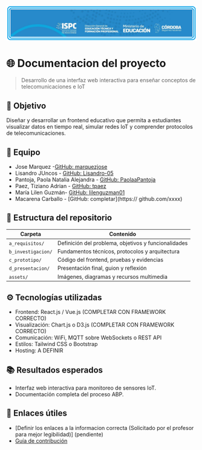![logo](/e_assets/images/logoISPC.png)

# 🌐 Documentacion del proyecto 

> Desarrollo de una interfaz web interactiva para enseñar conceptos de telecomunicaciones e IoT

## 🎯 Objetivo
Diseñar y desarrollar un frontend educativo que permita a estudiantes visualizar datos en tiempo real, simular redes IoT y comprender protocolos de telecomunicaciones.

## 👥 Equipo
- Jose Marquez -[GitHub: marquezjose](https://github.com/marquezjose)
- Lisandro JUncos - [GitHub: Lisandro-05](https://github.com/Lisandro-05)
- Pantoja, Paola Natalia Alejandra - [GitHub: PaolaaPantoja](https://github.com/PaolaaPantoja)
- Paez, Tiziano Adrian - [GitHub: tpaez](https://github.com/tpaez)
- María Lilen Guzmán- [GitHub: lilenguzman01](https://github.com/lilenguzman01)
- Macarena Carballo - [GitHub: completar](https:// github.com/xxxx)

## 📂 Estructura del repositorio
| Carpeta | Contenido |
|--------|---------|
| `a_requisitos/` | Definición del problema, objetivos y funcionalidades |
| `b_investigacion/` | Fundamentos técnicos, protocolos y arquitectura |
| `c_prototipo/` | Código del frontend, pruebas y evidencias |
| `d_presentacion/` | Presentación final, guion y reflexión |
| `assets/` | Imágenes, diagramas y recursos multimedia |

## ⚙️ Tecnologías utilizadas
- Frontend: React.js / Vue.js (COMPLETAR CON FRAMEWORK CORRECTO)
- Visualización: Chart.js o D3.js (COMPLETAR CON FRAMEWORK CORRECTO)
- Comunicación: WiFi, MQTT sobre WebSockets o REST API
- Estilos: Tailwind CSS o Bootstrap
- Hosting: A DEFINIR

## 📚 Resultados esperados
- Interfaz web interactiva para monitoreo de sensores IoT.
- Documentación completa del proceso ABP.

## 📎 Enlaces útiles
- [Definir los enlaces a la informacion correcta (Solicitado por el profesor para mejor legibilidad)] (pendiente)
- [Guía de contribución](CONTRIBUTING.md)
